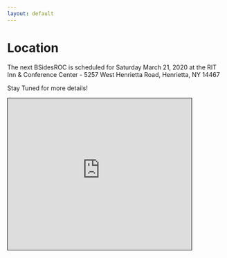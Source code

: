 ```yaml
---
layout: default
---
```

# Location
The next BSidesROC is scheduled for Saturday March 21, 2020 at the RIT Inn & Conference Center -  5257 West Henrietta Road, Henrietta, NY 14467

Stay Tuned for more details!
        
<iframe width="425" height="350" frameborder="0" scrolling="no" marginheight="0" marginwidth="0" src="https://www.openstreetmap.org/export/embed.html?bbox=-77.6611089706421%2C43.047786823660225%2C-77.65756845474245%2C43.04952934304319&amp;layer=mapnik" style="border: 1px solid black"></iframe>